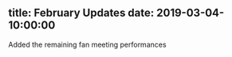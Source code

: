 title: February Updates
date: 2019-03-04-10:00:00
---

Added the remaining fan meeting performances
